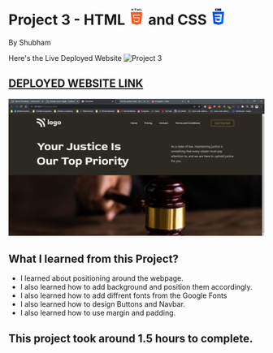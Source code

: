 # Project 3 - HTML ![](./readmeImages/html-5.png) and CSS ![](./readmeImages/css-3.png)

By Shubham

Here's the Live Deployed Website ![Project 3](https://img.shields.io/badge/Project-3-brightgreen)

## [DEPLOYED WEBSITE LINK](https://courtjustice.netlify.app/)

![Completed Website](./readmeImages/completedScreenshot.jpg)

## What I learned from this Project?

- I learned about positioning around the webpage.
- I also learned how to add background and position them accordingly.
- I also learned how to add diffrent fonts from the Google Fonts
- I also learned how to design Buttons and Navbar.
- I also learned how to use margin and padding.

## This project took around 1.5 hours to complete.
